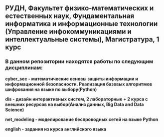 ## РУДН, Факультет физико-математических и естественных наук, Фундаментальная информатика и информационные технологии (Управление инфокоммуникациями и интеллектуальные системы), Магистратура, 1 курс
### В данном репозитории находятся работы по следующим дисциплинам:
**cyber_sec - математические основы защиты информации и информационной безопасности. Реализация базовых алгоритмов шифрования на языке по выбору(Python)**

**dis - дизайн интерактивных систем, 2 лабораторные + 2 курса с внешних ресурсов на выбор(Анализ данных, Big Data and Data Science)**

**net_modeling - моделирование беспроводных сетей на языке Python**

**english - задания из курса английского языка**
